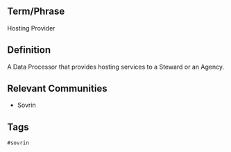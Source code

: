 ## Term/Phrase
Hosting Provider

## Definition
A Data Processor that provides hosting services to a Steward or an Agency.

## Relevant Communities
* Sovrin

## Tags
```
#sovrin
```
